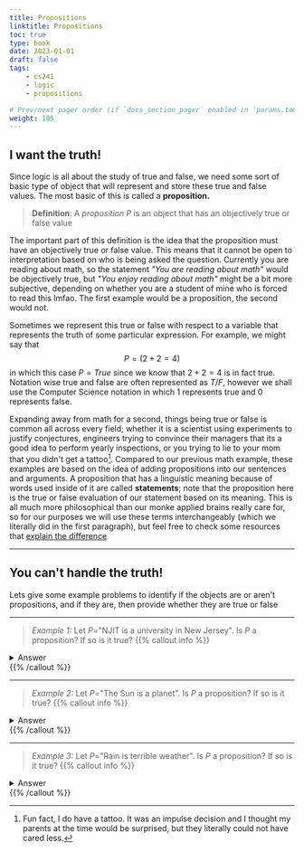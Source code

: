 ```yaml
---
title: Propositions
linktitle: Propositions
toc: true
type: book
date: 2023-01-01
draft: false
tags:
    - cs241
    - logic
    - propositions

# Prev/next pager order (if `docs_section_pager` enabled in `params.toml`)
weight: 105
---
```


## I want the truth!

Since logic is all about the study of true and false, we need some sort of basic type of
object that will represent and store these true and false values. The most basic of this
is called a **proposition.**

> **Definition**: A *proposition* $P$ is an object that has an objectively true or false value

The important part of this definition is the idea that the proposition must have an objectively true
or false value. This means that it cannot be open to interpretation based on who is being asked the
question. Currently you are reading about math, so the statement *"You are reading about math"* would be objectively true,
but *"You enjoy reading about math"* might be a bit more subjective, depending on whether you are a student
of mine who is forced to read this lmfao. The first example would be a proposition, the second would not.

Sometimes we represent this true or false with respect to a variable that represents the truth
of some particular expression. For example, we might say that
$$
P=\left(2+2=4\right)
$$
in which this case $P=True$ since we know that $2+2=4$ is in fact true. Notation wise
true and false are often represented as $T/F$, however we shall use the Computer Science notation
in which $1$ represents true and $0$ represents false.

Expanding away from math for a second, things being true or false is common all across every field; whether
it is a scientist using experiments to justify conjectures, engineers trying to convince their managers that
its a good idea to perform yearly inspections, or you trying to lie to your mom that you didn't get a tattoo[^1].
Compared to our previous math example, these examples are based on the idea of adding propositions into
our sentences and arguments. A proposition that has a linguistic meaning because of words used inside of
it are called **statements**; note that the proposition here is the true or false evaluation of our statement
based on its meaning. This is all much more philosophical than our monke applied brains really care for,
so for our purposes we will use these terms interchangeably (which we literally did in the first paragraph),
but feel free to check some resources that [explain the difference](https://philosophy.stackexchange.com/a/10896)

---

## You can't handle the truth!

Lets give some example problems to identify if the objects are or aren't propositions, and if they are,
then provide whether they are true or false

---

>*Example 1:* Let $P=$"NJIT is a university in New Jersey". Is $P$ a proposition? If so is it true?
{{% callout info %}}
<details>
  <summary>Answer</summary>
  Yes, $P$ is a proposition as it has an objective truth value, of which it is true because NJIT is a school inside of NJ.
</details>
{{% /callout %}}

---

>*Example 2:* Let $P=$"The Sun is a planet". Is $P$ a proposition? If so is it true?
{{% callout info %}}
<details>
  <summary>Answer</summary>
  Yes, $P$ is a proposition as it has an objective truth value, however this proposition is not true as the sun is a star, not a planet. Don't ask about pluto though 😢
</details>
{{% /callout %}}


---

>*Example 3:* Let $P=$"Rain is terrible weather". Is $P$ a proposition? If so is it true?
{{% callout info %}}
<details>
  <summary>Answer</summary>
  No, $P$ is not a proposition because its truth might change depending on who is being asked. I personally think the rain is amazing, however there are a non-negligable amount of losers out there who dislike the rain for some reason.
</details>
{{% /callout %}}

[^1]: Fun fact, I do have a tattoo. It was an impulse decision and I thought my parents at the time would be surprised, but they literally could not have cared less. 
